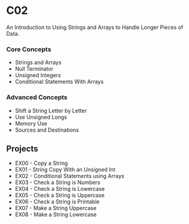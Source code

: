 # C02

An Introduction to Using Strings and Arrays to Handle Longer Pieces of Data.

### Core Concepts 
- Strings and Arrays
- Null Terminator
- Unsigned Integers
- Conditional Statements With Arrays

### Advanced Concepts
- Shift a String Letter by Letter
- Use Unsigned Longs
- Memory Use
- Sources and Destinations

## Projects
- EX00 - Copy a String
- EX01 - String Copy With an Unsigned Int
- EX02 - Conditional Statements using Arrays
- EX03 - Check a String is Numbers
- EX04 - Check a String is Lowercase
- EX05 - Check a String is Uppercase
- EX06 - Check a String is Printable
- EX07 - Make a String Uppercase
- EX08 - Make a String Lowercase
